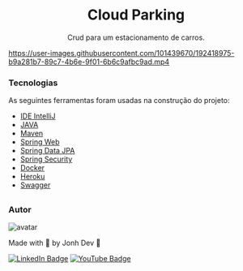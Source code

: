 <h1 align="center"> Cloud Parking </h1>

<p align="center">Crud para um estacionamento de carros.</p>


https://user-images.githubusercontent.com/101439670/192418975-b9a281b7-89c7-4b6e-9f01-6b6c9afbc9ad.mp4


### Tecnologias

As seguintes ferramentas foram usadas na construção do projeto:

- [IDE IntelliJ](https://www.jetbrains.com/pt-br/idea/)
- [JAVA](https://docs.oracle.com/en/java/index.html)
- [Maven](https://maven.apache.org/)
- [Spring Web](https://spring.io/projects/spring-ws)
- [Spring Data JPA](https://spring.io/projects/spring-data-jpa)
- [Spring Security](https://spring.io/projects/spring-security)
- [Docker](https://docs.docker.com/)
- [Heroku](https://www.heroku.com)
- [Swagger](https://swagger.io/tools/swagger-ui/)

##

### Autor

![avatar](https://user-images.githubusercontent.com/101439670/181940218-4f68ffb9-0d35-40df-b8e9-86629333d244.png)


Made with 💜 by Jonh Dev 👋

[![LinkedIn Badge](https://img.shields.io/badge/-LINKEDIN-blue?style=flat-square&logo=Linkedin&logoColor=white&link="https://www.linkedin.com/in/jo%C3%A3o-carlos-schwab-zanardi-752591213/)](https://www.linkedin.com/in/jo%C3%A3o-carlos-schwab-zanardi-752591213/)
[![YouTube Badge](https://img.shields.io/badge/-YOUTUBE-EF1A19?style=flat-square&logo=YouTube&logoColor=white&link=https://www.youtube.com/channel/UCV3Nucywtqi6iSM5PsX9SQA)](https://www.youtube.com/channel/UCV3Nucywtqi6iSM5PsX9SQA)
